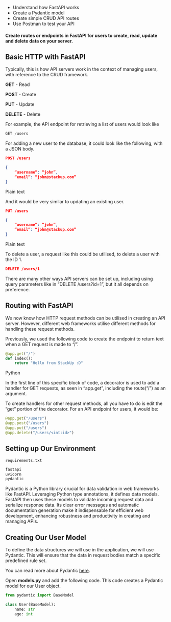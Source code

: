 - Understand how FastAPI works
- Create a Pydantic model
- Create simple CRUD API routes
- Use Postman to test your API

#### Create routes or endpoints in FastAPI for users to create, read, update and delete data on your server.

## Basic HTTP with FastAPI

Typically, this is how API servers work in the context of managing users, with reference to the CRUD framework.

**GET** - Read

**POST** - Create

**PUT** - Update

**DELETE** - Delete

For example, the API endpoint for retrieving a list of users would look like

```python
GET /users
```

For adding a new user to the database, it could look like the following, with a JSON body.

```json
POST /users

{
	“username”: “john”,
	“email”: “john@stackup.com”
}
```

Plain text

And it would be very similar to updating an existing user.

```json
PUT /users

{
	“username”: “john”,
	“email”: “john@stackup.com”
}
```

Plain text

To delete a user, a request like this could be utilised, to delete a user with the ID 1.

```json
DELETE /users/1
```

There are many other ways API servers can be set up, including using query parameters like in “DELETE /users?id=1”, but it all depends on preference.

## Routing with FastAPI

We now know how HTTP request methods can be utilised in creating an API server. However, different web frameworks utilise different methods for handling these request methods.

Previously, we used the following code to create the endpoint to return text when a GET request is made to “/”.

```python
@app.get("/")
def index():
    return "Hello from StackUp :D"
```

Python

In the first line of this specific block of code, a decorator is used to add a handler for GET requests, as seen in “app.get”, including the route(“/”) as an argument.

To create handlers for other request methods, all you have to do is edit the “get” portion of the decorator. For an API endpoint for users, it would be:

```python
@app.get("/users")
@app.post("/users")
@app.put("/users")
@app.delete("/users/<int:id>")
```


## Setting up Our Environment

`requirements.txt`
```python
fastapi
uvicorn
pydantic
```


Pydantic is a Python library crucial for data validation in web frameworks like FastAPI. Leveraging Python type annotations, it defines data models. FastAPI then uses these models to validate incoming request data and serialize response data. Its clear error messages and automatic documentation generation make it indispensable for efficient web development, enhancing robustness and productivity in creating and managing APIs.

## Creating Our User Model

To define the data structures we will use in the application, we will use Pydantic. This will ensure that the data in request bodies match a specific predefined rule set.

You can read more about Pydantic [here](https://docs.pydantic.dev/latest/).

Open **models.py** and add the following code. This code creates a Pydantic model for our User object.

```python
from pydantic import BaseModel

class User(BaseModel):
    name: str
    age: int
```

